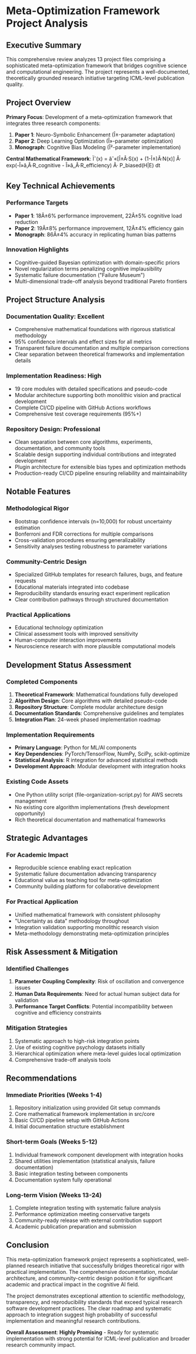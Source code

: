 # Meta-Optimization Framework Project Analysis

## Executive Summary

This comprehensive review analyzes 13 project files comprising a sophisticated meta-optimization framework that bridges cognitive science and computational engineering. The project represents a well-documented, theoretically grounded research initiative targeting ICML-level publication quality.

## Project Overview

**Primary Focus**: Development of a meta-optimization framework that integrates three research components:
1. **Paper 1**: Neuro-Symbolic Enhancement (Î±-parameter adaptation)
2. **Paper 2**: Deep Learning Optimization (Î»-parameter optimization) 
3. **Monograph**: Cognitive Bias Modeling (Î²-parameter implementation)

**Central Mathematical Framework**: Ïˆ(x) = âˆ«[Î±Â·S(x) + (1-Î±)Â·N(x)] Â· exp(-Î»â‚Â·R_cognitive - Î»â‚‚Â·R_efficiency) Â· P_biased(H|E) dt

## Key Technical Achievements

### Performance Targets
- **Paper 1**: 18Â±6% performance improvement, 22Â±5% cognitive load reduction
- **Paper 2**: 19Â±8% performance improvement, 12Â±4% efficiency gain
- **Monograph**: 86Â±4% accuracy in replicating human bias patterns

### Innovation Highlights
- Cognitive-guided Bayesian optimization with domain-specific priors
- Novel regularization terms penalizing cognitive implausibility
- Systematic failure documentation ("Failure Museum")
- Multi-dimensional trade-off analysis beyond traditional Pareto frontiers

## Project Structure Analysis

### Documentation Quality: **Excellent**
- Comprehensive mathematical foundations with rigorous statistical methodology
- 95% confidence intervals and effect sizes for all metrics
- Transparent failure documentation and multiple comparison corrections
- Clear separation between theoretical frameworks and implementation details

### Implementation Readiness: **High**
- 19 core modules with detailed specifications and pseudo-code
- Modular architecture supporting both monolithic vision and practical development
- Complete CI/CD pipeline with GitHub Actions workflows
- Comprehensive test coverage requirements (95%+)

### Repository Design: **Professional**
- Clean separation between core algorithms, experiments, documentation, and community tools
- Scalable design supporting individual contributions and integrated development
- Plugin architecture for extensible bias types and optimization methods
- Production-ready CI/CD pipeline ensuring reliability and maintainability

## Notable Features

### Methodological Rigor
- Bootstrap confidence intervals (n=10,000) for robust uncertainty estimation
- Bonferroni and FDR corrections for multiple comparisons
- Cross-validation procedures ensuring generalizability
- Sensitivity analyses testing robustness to parameter variations

### Community-Centric Design
- Specialized GitHub templates for research failures, bugs, and feature requests
- Educational materials integrated into codebase
- Reproducibility standards ensuring exact experiment replication
- Clear contribution pathways through structured documentation

### Practical Applications
- Educational technology optimization
- Clinical assessment tools with improved sensitivity
- Human-computer interaction improvements
- Neuroscience research with more plausible computational models

## Development Status Assessment

### Completed Components
1. **Theoretical Framework**: Mathematical foundations fully developed
2. **Algorithm Design**: Core algorithms with detailed pseudo-code
3. **Repository Structure**: Complete modular architecture design
4. **Documentation Standards**: Comprehensive guidelines and templates
5. **Integration Plan**: 24-week phased implementation roadmap

### Implementation Requirements
- **Primary Language**: Python for ML/AI components
- **Key Dependencies**: PyTorch/TensorFlow, NumPy, SciPy, scikit-optimize
- **Statistical Analysis**: R integration for advanced statistical methods
- **Development Approach**: Modular development with integration hooks

### Existing Code Assets
- One Python utility script (file-organization-script.py) for AWS secrets management
- No existing core algorithm implementations (fresh development opportunity)
- Rich theoretical documentation and mathematical frameworks

## Strategic Advantages

### For Academic Impact
- Reproducible science enabling exact replication
- Systematic failure documentation advancing transparency
- Educational value as teaching tool for meta-optimization
- Community building platform for collaborative development

### For Practical Application
- Unified mathematical framework with consistent philosophy
- "Uncertainty as data" methodology throughout
- Integration validation supporting monolithic research vision
- Meta-methodology demonstrating meta-optimization principles

## Risk Assessment & Mitigation

### Identified Challenges
1. **Parameter Coupling Complexity**: Risk of oscillation and convergence issues
2. **Human Data Requirements**: Need for actual human subject data for validation
3. **Performance Target Conflicts**: Potential incompatibility between cognitive and efficiency constraints

### Mitigation Strategies
1. Systematic approach to high-risk integration points
2. Use of existing cognitive psychology datasets initially
3. Hierarchical optimization where meta-level guides local optimization
4. Comprehensive trade-off analysis tools

## Recommendations

### Immediate Priorities (Weeks 1-4)
1. Repository initialization using provided Git setup commands
2. Core mathematical framework implementation in src/core
3. Basic CI/CD pipeline setup with GitHub Actions
4. Initial documentation structure establishment

### Short-term Goals (Weeks 5-12)
1. Individual framework component development with integration hooks
2. Shared utilities implementation (statistical analysis, failure documentation)
3. Basic integration testing between components
4. Documentation system fully operational

### Long-term Vision (Weeks 13-24)
1. Complete integration testing with systematic failure analysis
2. Performance optimization meeting conservative targets
3. Community-ready release with external contribution support
4. Academic publication preparation and submission

## Conclusion

This meta-optimization framework project represents a sophisticated, well-planned research initiative that successfully bridges theoretical rigor with practical implementation. The comprehensive documentation, modular architecture, and community-centric design position it for significant academic and practical impact in the cognitive AI field.

The project demonstrates exceptional attention to scientific methodology, transparency, and reproducibility standards that exceed typical research software development practices. The clear roadmap and systematic approach to integration suggest high probability of successful implementation and meaningful research contributions.

**Overall Assessment**: **Highly Promising** - Ready for systematic implementation with strong potential for ICML-level publication and broader research community impact.